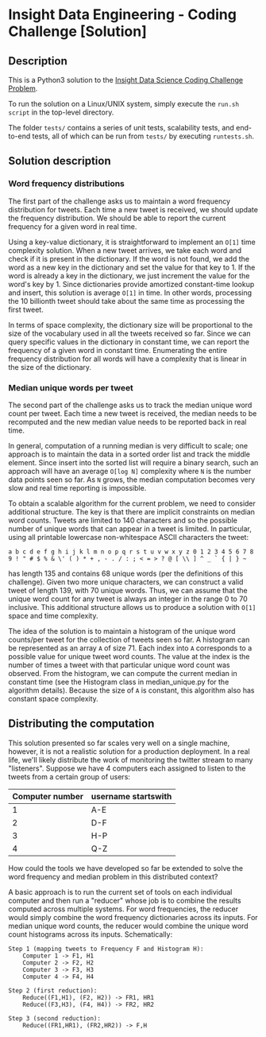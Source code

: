Insight Data Engineering - Coding Challenge [Solution]
===========================================================

## Description

This is a Python3 solution to the [Insight Data Science Coding Challenge Problem](https://github.com/InsightDataScience/cc-example).

To run the solution on a Linux/UNIX system, simply execute the `run.sh script` in the top-level directory.

The folder `tests/` contains a series of unit tests, scalability tests, and end-to-end tests, all of which can be run from `tests/` by executing `runtests.sh`.

## Solution description

### Word frequency distributions
The first part of the challenge asks us to maintain a word frequency distribution for tweets.  Each time a new tweet is received, we should update the frequency distribution.  We should be able to report the current frequency for a given word in real time.

Using a key-value dictionary, it is straightforward to implement an `O[1]` time complexity solution.
When a new tweet arrives, we take each word and check if it is present in the dictionary.  If the word is not found,
we add the word as a new key in the dictionary and set the value for that key to 1.  If the word is already a key in the dictionary, we just increment the value for the word's key by 1. Since dictionaries provide amortized constant-time lookup and insert, this solution is average `O[1]` in time.  In other words, processing the 10 billionth tweet should take about the same time as processing the first tweet. 

In terms of space complexity, the dictionary size will be proportional to the size of the vocabulary used in all the tweets received so far.  Since we can query specific values in the dictionary in constant time, we can report the frequency of a given word in constant time.  Enumerating the entire frequency distribution for all words will have a complexity that is linear in the size of the dictionary.

### Median unique words per tweet
The second part of the challenge asks us to track the median unique word count per tweet.  Each time a new tweet is received, the median needs to be recomputed and the new median value needs to be reported back in real time.

In general, computation of a running median is very difficult to scale; one approach is to maintain the data in a sorted order list and track the middle element. Since insert into the sorted list will require a binary search, such an approach will have an average `O[log N]` complexity where `N` is the number data points seen so far. As `N` grows, the median computation becomes very slow and real time reporting is impossible.

To obtain a scalable algorithm for the current problem, we need to consider additional structure. The key is that there are implicit constraints on median word counts. Tweets are limited to 140 characters and so the possible number of unique words that can appear in a tweet is limited. In particular, using all printable lowercase non-whitespace ASCII characters the tweet:

    a b c d e f g h i j k l m n o p q r s t u v w x y z 0 1 2 3 4 5 6 7 8 9 ! " # $ % & \' ( ) * + , - . / : ; < = > ? @ [ \\ ] ^ _ ` { | } ~

has length 135 and contains 68 unique words (per the definitions of this challenge).  Given two more unique characters, we can construct a valid tweet of length 139, with 70 unique words.  Thus, we can assume that the unique word count for any tweet is always an integer in the range 0 to 70 inclusive.  This additional structure allows us to produce a solution with `O[1]` space and time complexity.

The idea of the solution is to maintain a histogram of the unique word counts/per tweet for the collection of tweets seen so far.  A histogram can be represented as an array `A` of size 71.  Each index into `A` corresponds to a possible value for unique tweet word counts.  The value at the index is the number of times a tweet with that particular unique word count was observed.  From the histogram, we can compute the current median in constant time (see the Histogram class in median_unique.py for the algorithm details).  Because the size of `A` is constant, this algorithm also has constant space complexity.

## Distributing the computation
This solution presented so far scales very well on a single machine, however, it is not a realistic solution for a production deployment. In a real life, we'll likely distribute the work of monitoring the twitter stream to many "listeners". Suppose we have 4 computers each assigned to listen to the tweets from a certain group of users:

|Computer number|username startswith|
|---------------|-------------------|
|1|A-E|
|2|D-F|
|3|H-P|
|4|Q-Z|

How could the tools we have developed so far be extended to solve the word frequency and median problem in this distributed context?

A basic approach is to run the current set of tools on each individual computer and 
then run a "reducer" whose job is to combine the results computed across multiple systems. For word frequencies, the reducer would simply combine the word frequency dictionaries across its inputs.  For median unique word counts, the reducer would combine the unique word count histograms across its inputs.  Schematically:

    Step 1 (mapping tweets to Frequency F and Histogram H):
        Computer 1 -> F1, H1
        Computer 2 -> F2, H2
        Computer 3 -> F3, H3
        Computer 4 -> F4, H4

    Step 2 (first reduction):
        Reduce((F1,H1), (F2, H2)) -> FR1, HR1
        Reduce((F3,H3), (F4, H4)) -> FR2, HR2

    Step 3 (second reduction):
        Reduce((FR1,HR1), (FR2,HR2)) -> F,H

